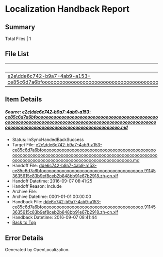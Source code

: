 # <a name='report-top'></a> Localization Handback Report

## Summary
 Total Files | 1

## File List
 Source File | Status | Details 
 ----------- | ------ | ------- 
 [e2e\dde6c742-b9a7-4ab9-a153-ce85c6d7a6bfooooooooooooooooooooooooooooooooooooooooooooooooooooooooooooooooooooooooooooooooooooooooooooooooooooooooooooooooooooooooooooooooooooooooooooooooooooo.md](https://github.com/OpenLocalizationTestOrg/ol-test0/blob/d14d3d474641c035090c891726cfda94f114271d/e2e/dde6c742-b9a7-4ab9-a153-ce85c6d7a6bfooooooooooooooooooooooooooooooooooooooooooooooooooooooooooooooooooooooooooooooooooooooooooooooooooooooooooooooooooooooooooooooooooooooooooooooooooooo.md) | InSyncHandedBackSuccess | [Details](#b0b3671566603562a040793931c224075ff182352)

## Item Details
##### <a name='b0b3671566603562a040793931c224075ff182352'></a> Source: [e2e\dde6c742-b9a7-4ab9-a153-ce85c6d7a6bfooooooooooooooooooooooooooooooooooooooooooooooooooooooooooooooooooooooooooooooooooooooooooooooooooooooooooooooooooooooooooooooooooooooooooooooooooooo.md](https://github.com/OpenLocalizationTestOrg/ol-test0/blob/d14d3d474641c035090c891726cfda94f114271d/e2e/dde6c742-b9a7-4ab9-a153-ce85c6d7a6bfooooooooooooooooooooooooooooooooooooooooooooooooooooooooooooooooooooooooooooooooooooooooooooooooooooooooooooooooooooooooooooooooooooooooooooooooooooo.md)
* Status: InSyncHandedBackSuccess
* Target File: [e2e\dde6c742-b9a7-4ab9-a153-ce85c6d7a6bfooooooooooooooooooooooooooooooooooooooooooooooooooooooooooooooooooooooooooooooooooooooooooooooooooooooooooooooooooooooooooooooooooooooooooooooooooooo.md](https://github.com/OpenLocalizationTestOrg/ol-test0-zhcn/blob/28f96c15a76e08156e896a4e7d71301167b9a8ea/e2e/dde6c742-b9a7-4ab9-a153-ce85c6d7a6bfooooooooooooooooooooooooooooooooooooooooooooooooooooooooooooooooooooooooooooooooooooooooooooooooooooooooooooooooooooooooooooooooooooooooooooooooooooo.md)
* Handoff File: [dde6c742-b9a7-4ab9-a153-ce85c6d7a6bfoooooooooooooooooooooooooooooooooooooooo.911453635615c83b9ef8ceb2b848bb91e67b2918.zh-cn.xlf](https://github.com/OpenLocalizationTestOrg/ol-test0-handoff/blob/a65e7287572215a02e3e2702f801aed5162abcc2/ol-handoff/OpenLocalizationTestOrg/ol-test0-zhcn/ci/ht/dde6c742-b9a7-4ab9-a153-ce85c6d7a6bfoooooooooooooooooooooooooooooooooooooooo.911453635615c83b9ef8ceb2b848bb91e67b2918.zh-cn.xlf)
* Handoff Datetime: 2016-09-07 08:41:25
* Handoff Reason: Include
* Archive File: 
* Archive Datetime: 0001-01-01 00:00:00
* Handback File: [dde6c742-b9a7-4ab9-a153-ce85c6d7a6bfoooooooooooooooooooooooooooooooooooooooo.911453635615c83b9ef8ceb2b848bb91e67b2918.zh-cn.xlf](https://github.com/OpenLocalizationTestOrg/ol-test0-handback/blob/254bb521b40c5fd082cfcac644cf6b3ecadd88fb/ol-handback/OpenLocalizationTestOrg/ol-test0-zhcn/ci/ht/dde6c742-b9a7-4ab9-a153-ce85c6d7a6bfoooooooooooooooooooooooooooooooooooooooo.911453635615c83b9ef8ceb2b848bb91e67b2918.zh-cn.xlf)
* Handback Datetime: 2016-09-07 08:41:44
* [Back to Top](#report-top)


## Error Details

Generated by OpenLocalization.
